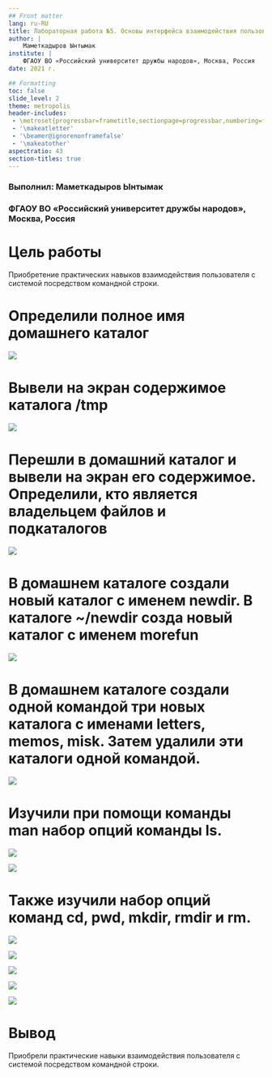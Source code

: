 ```yaml
---
## Front matter
lang: ru-RU
title: Лабораторная работа №5. Основы интерфейса взаимодействия пользователя с системой Unix на уровне командной строки
author: |
	Маметкадыров Ынтымак
institute: |
	ФГАОУ ВО «Российский университет дружбы народов», Москва, Россия
date: 2021 г.

## Formatting
toc: false
slide_level: 2
theme: metropolis
header-includes: 
 - \metroset{progressbar=frametitle,sectionpage=progressbar,numbering=fraction}
 - '\makeatletter'
 - '\beamer@ignorenonframefalse'
 - '\makeatother'
aspectratio: 43
section-titles: true
---
```


### Выполнил: Маметкадыров Ынтымак

### ФГАОУ ВО «Российский университет дружбы народов», Москва, Россия


# Цель работы

Приобретение практических навыков взаимодействия пользователя с системой
посредством командной строки.

# Определили полное имя домашнего каталог

![](/home/itmametkadihrov/Изображения/lab05/1.png)

# Вывели на экран содержимое каталога /tmp

![](/home/itmametkadihrov/Изображения/lab05/3.png)

# Перешли в домашний каталог и вывели на экран его содержимое. Определили, кто является владельцем файлов и подкаталогов

![](/home/itmametkadihrov/Изображения/lab05/7.png)

# В домашнем каталоге создали новый каталог с именем newdir. В каталоге ~/newdir созда новый каталог с именем morefun

![](/home/itmametkadihrov/Изображения/lab05/8.png)

# В домашнем каталоге создали одной командой три новых каталога с именами letters, memos, misk. Затем удалили эти каталоги одной командой.

![](/home/itmametkadihrov/Изображения/lab05/9.png)

# Изучили при помощи команды man набор опций команды ls.

![](/home/itmametkadihrov/Изображения/lab05/12.png)

![](/home/itmametkadihrov/Изображения/lab05/13.png)

# Также изучили набор опций команд cd, pwd, mkdir, rmdir и rm.

![](/home/itmametkadihrov/Изображения/lab05/14.png)

![](/home/itmametkadihrov/Изображения/lab05/15.png)

![](/home/itmametkadihrov/Изображения/lab05/16.png)

![](/home/itmametkadihrov/Изображения/lab05/17.png)

![](/home/itmametkadihrov/Изображения/lab05/18.png)

# Вывод

Приобрели практические навыки взаимодействия пользователя с системой
посредством командной строки.
